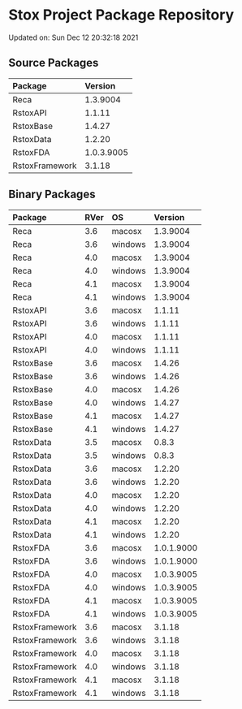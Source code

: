 # Stox Project Package Repository


Updated on: Sun Dec 12 20:32:18 2021
## Source Packages

|Package        |Version    |
|:--------------|:----------|
|Reca           |1.3.9004   |
|RstoxAPI       |1.1.11     |
|RstoxBase      |1.4.27     |
|RstoxData      |1.2.20     |
|RstoxFDA       |1.0.3.9005 |
|RstoxFramework |3.1.18     |

## Binary Packages

|Package        |RVer |OS      |Version    |
|:--------------|:----|:-------|:----------|
|Reca           |3.6  |macosx  |1.3.9004   |
|Reca           |3.6  |windows |1.3.9004   |
|Reca           |4.0  |macosx  |1.3.9004   |
|Reca           |4.0  |windows |1.3.9004   |
|Reca           |4.1  |macosx  |1.3.9004   |
|Reca           |4.1  |windows |1.3.9004   |
|RstoxAPI       |3.6  |macosx  |1.1.11     |
|RstoxAPI       |3.6  |windows |1.1.11     |
|RstoxAPI       |4.0  |macosx  |1.1.11     |
|RstoxAPI       |4.0  |windows |1.1.11     |
|RstoxBase      |3.6  |macosx  |1.4.26     |
|RstoxBase      |3.6  |windows |1.4.26     |
|RstoxBase      |4.0  |macosx  |1.4.26     |
|RstoxBase      |4.0  |windows |1.4.27     |
|RstoxBase      |4.1  |macosx  |1.4.27     |
|RstoxBase      |4.1  |windows |1.4.27     |
|RstoxData      |3.5  |macosx  |0.8.3      |
|RstoxData      |3.5  |windows |0.8.3      |
|RstoxData      |3.6  |macosx  |1.2.20     |
|RstoxData      |3.6  |windows |1.2.20     |
|RstoxData      |4.0  |macosx  |1.2.20     |
|RstoxData      |4.0  |windows |1.2.20     |
|RstoxData      |4.1  |macosx  |1.2.20     |
|RstoxData      |4.1  |windows |1.2.20     |
|RstoxFDA       |3.6  |macosx  |1.0.1.9000 |
|RstoxFDA       |3.6  |windows |1.0.1.9000 |
|RstoxFDA       |4.0  |macosx  |1.0.3.9005 |
|RstoxFDA       |4.0  |windows |1.0.3.9005 |
|RstoxFDA       |4.1  |macosx  |1.0.3.9005 |
|RstoxFDA       |4.1  |windows |1.0.3.9005 |
|RstoxFramework |3.6  |macosx  |3.1.18     |
|RstoxFramework |3.6  |windows |3.1.18     |
|RstoxFramework |4.0  |macosx  |3.1.18     |
|RstoxFramework |4.0  |windows |3.1.18     |
|RstoxFramework |4.1  |macosx  |3.1.18     |
|RstoxFramework |4.1  |windows |3.1.18     |
